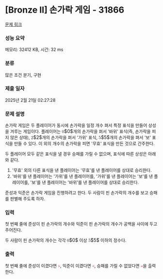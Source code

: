 # [Bronze II] 손가락 게임 - 31866 

[문제 링크](https://www.acmicpc.net/problem/31866) 

### 성능 요약

메모리: 32412 KB, 시간: 32 ms

### 분류

많은 조건 분기, 구현

### 제출 일자

2025년 2월 21일 02:27:28

### 문제 설명

<p>손가락 게임은 두 플레이어가 동시에 손가락을 일정 개수 펴서 특정 표식을 만들어 상성을 겨루는 게임이다. 플레이어는 <mjx-container class="MathJax" jax="CHTML" style="font-size: 109%; position: relative;"><mjx-math class="MJX-TEX" aria-hidden="true"><mjx-mn class="mjx-n"><mjx-c class="mjx-c30"></mjx-c></mjx-mn></mjx-math><mjx-assistive-mml unselectable="on" display="inline"><math xmlns="http://www.w3.org/1998/Math/MathML"><mn>0</mn></math></mjx-assistive-mml><span aria-hidden="true" class="no-mathjax mjx-copytext">$0$</span></mjx-container>개의 손가락을 펴서 '바위' 표식(즉, 손가락을 피지 않은 상태), <mjx-container class="MathJax" jax="CHTML" style="font-size: 109%; position: relative;"><mjx-math class="MJX-TEX" aria-hidden="true"><mjx-mn class="mjx-n"><mjx-c class="mjx-c32"></mjx-c></mjx-mn></mjx-math><mjx-assistive-mml unselectable="on" display="inline"><math xmlns="http://www.w3.org/1998/Math/MathML"><mn>2</mn></math></mjx-assistive-mml><span aria-hidden="true" class="no-mathjax mjx-copytext">$2$</span></mjx-container>개의 손가락을 펴서 '가위' 표식, <mjx-container class="MathJax" jax="CHTML" style="font-size: 109%; position: relative;"><mjx-math class="MJX-TEX" aria-hidden="true"><mjx-mn class="mjx-n"><mjx-c class="mjx-c35"></mjx-c></mjx-mn></mjx-math><mjx-assistive-mml unselectable="on" display="inline"><math xmlns="http://www.w3.org/1998/Math/MathML"><mn>5</mn></math></mjx-assistive-mml><span aria-hidden="true" class="no-mathjax mjx-copytext">$5$</span></mjx-container>개의 손가락을 펴서 '보' 표식을 만들 수 있다. 이 외의 개수의 손가락을 피면 '무효' 표식을 만든 것으로 간주한다.</p>

<p>두 플레이어 모두 같은 표식을 낼 경우 승패를 가릴 수 없으며, 표식에 따른 상성은 아래와 같다.</p>

<ol>
	<li>'무효' 외의 다른 표식을 낸 플레이어는 '무효'를 낸 플레이어를 상대로 승리한다.</li>
	<li>'바위'를 낸 플레이어는 '가위'를 낸 플레이어를, '가위'를 낸 플레이어는 '보'를 낸 플레이어를, '보'를 낸 플레이어는 '바위'를 낸 플레이어를 상대로 승리한다.</li>
</ol>

<p>준성과 익준은 손가락 게임을 진행하려고 한다. 두 사람이 핀 손가락의 개수를 보고 승패를 판별해 주도록 하자.</p>

### 입력 

 <p>첫 번째 줄에 준성이 핀 손가락의 개수와 익준이 핀 손가락의 개수가 공백을 사이에 두고 주어진다.</p>

<p>두 사람이 핀 손가락의 개수는 각각 <mjx-container class="MathJax" jax="CHTML" style="font-size: 109%; position: relative;"><mjx-math class="MJX-TEX" aria-hidden="true"><mjx-mn class="mjx-n"><mjx-c class="mjx-c30"></mjx-c></mjx-mn></mjx-math><mjx-assistive-mml unselectable="on" display="inline"><math xmlns="http://www.w3.org/1998/Math/MathML"><mn>0</mn></math></mjx-assistive-mml><span aria-hidden="true" class="no-mathjax mjx-copytext">$0$</span></mjx-container> 이상 <mjx-container class="MathJax" jax="CHTML" style="font-size: 109%; position: relative;"><mjx-math class="MJX-TEX" aria-hidden="true"><mjx-mn class="mjx-n"><mjx-c class="mjx-c35"></mjx-c></mjx-mn></mjx-math><mjx-assistive-mml unselectable="on" display="inline"><math xmlns="http://www.w3.org/1998/Math/MathML"><mn>5</mn></math></mjx-assistive-mml><span aria-hidden="true" class="no-mathjax mjx-copytext">$5$</span></mjx-container> 이하의 정수다.</p>

### 출력 

 <p>첫 번째 줄에 준성이 이겼다면 <span style="color:#e74c3c;"><code>></code></span>, 익준이 이겼다면 <span style="color:#e74c3c;"><code><</code></span>, 승패를 가릴 수 없었다면 <span style="color:#e74c3c;"><code>=</code></span>을 출력한다.</p>

